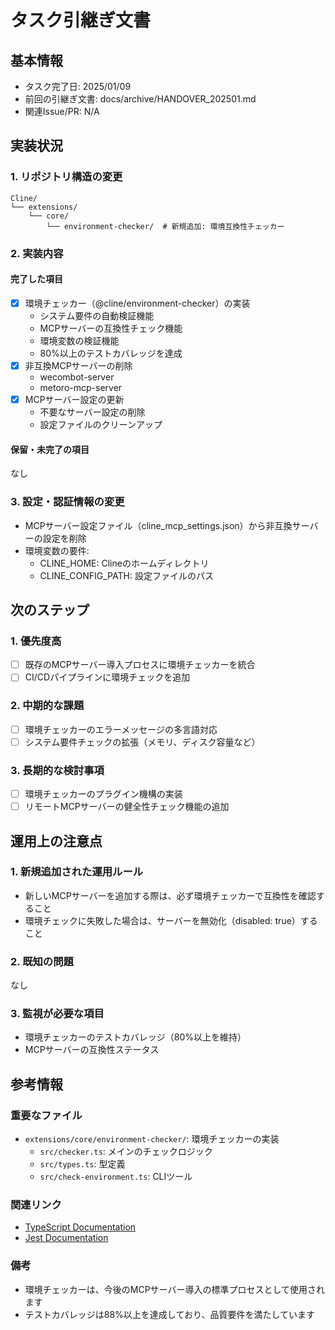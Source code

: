 # タスク引継ぎ文書

## 基本情報

- タスク完了日: 2025/01/09
- 前回の引継ぎ文書: docs/archive/HANDOVER_202501.md
- 関連Issue/PR: N/A

## 実装状況

### 1. リポジトリ構造の変更

```
Cline/
└── extensions/
    └── core/
        └── environment-checker/  # 新規追加: 環境互換性チェッカー
```

### 2. 実装内容

#### 完了した項目

- [x] 環境チェッカー（@cline/environment-checker）の実装
  - システム要件の自動検証機能
  - MCPサーバーの互換性チェック機能
  - 環境変数の検証機能
  - 80%以上のテストカバレッジを達成
- [x] 非互換MCPサーバーの削除
  - wecombot-server
  - metoro-mcp-server
- [x] MCPサーバー設定の更新
  - 不要なサーバー設定の削除
  - 設定ファイルのクリーンアップ

#### 保留・未完了の項目

なし

### 3. 設定・認証情報の変更

- MCPサーバー設定ファイル（cline_mcp_settings.json）から非互換サーバーの設定を削除
- 環境変数の要件:
  - CLINE_HOME: Clineのホームディレクトリ
  - CLINE_CONFIG_PATH: 設定ファイルのパス

## 次のステップ

### 1. 優先度高

- [ ] 既存のMCPサーバー導入プロセスに環境チェッカーを統合
- [ ] CI/CDパイプラインに環境チェックを追加

### 2. 中期的な課題

- [ ] 環境チェッカーのエラーメッセージの多言語対応
- [ ] システム要件チェックの拡張（メモリ、ディスク容量など）

### 3. 長期的な検討事項

- [ ] 環境チェッカーのプラグイン機構の実装
- [ ] リモートMCPサーバーの健全性チェック機能の追加

## 運用上の注意点

### 1. 新規追加された運用ルール

- 新しいMCPサーバーを追加する際は、必ず環境チェッカーで互換性を確認すること
- 環境チェックに失敗した場合は、サーバーを無効化（disabled: true）すること

### 2. 既知の問題

なし

### 3. 監視が必要な項目

- 環境チェッカーのテストカバレッジ（80%以上を維持）
- MCPサーバーの互換性ステータス

## 参考情報

### 重要なファイル

- `extensions/core/environment-checker/`: 環境チェッカーの実装
  - `src/checker.ts`: メインのチェックロジック
  - `src/types.ts`: 型定義
  - `src/check-environment.ts`: CLIツール

### 関連リンク

- [TypeScript Documentation](https://www.typescriptlang.org/docs/)
- [Jest Documentation](https://jestjs.io/docs/getting-started)

### 備考

- 環境チェッカーは、今後のMCPサーバー導入の標準プロセスとして使用されます
- テストカバレッジは88%以上を達成しており、品質要件を満たしています